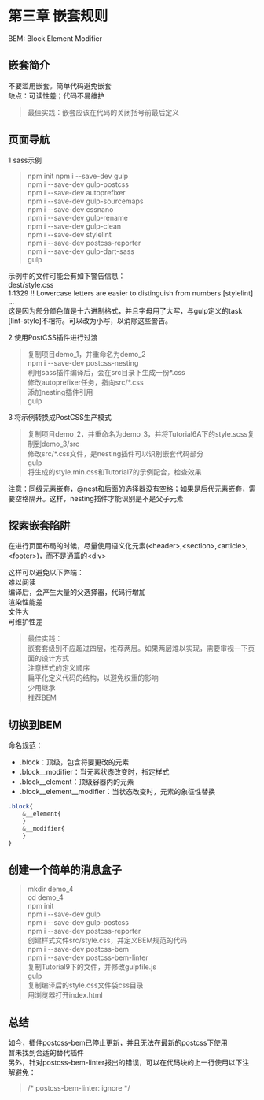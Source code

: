 
# 第三章 嵌套规则

BEM: Block Element Modifier  

## 嵌套简介

不要滥用嵌套。简单代码避免嵌套  
缺点：可读性差；代码不易维护  

> 最佳实践：嵌套应该在代码的关闭括号前最后定义  

## 页面导航  

1 sass示例  

> npm init
> npm i --save-dev gulp  
> npm i --save-dev gulp-postcss  
> npm i --save-dev autoprefixer  
> npm i --save-dev gulp-sourcemaps  
> npm i --save-dev cssnano  
> npm i --save-dev gulp-rename  
> npm i --save-dev gulp-clean  
> npm i --save-dev stylelint  
> npm i --save-dev postcss-reporter  
> npm i --save-dev gulp-dart-sass  
> gulp  

示例中的文件可能会有如下警告信息：  
dest/style.css  
1:1329  !!  Lowercase letters are easier to distinguish from numbers [stylelint]  
...  
这是因为部分颜色值是十六进制格式，并且字母用了大写，与gulp定义的task [lint-style]不相符。可以改为小写，以消除这些警告。  

2 使用PostCSS插件进行过渡  

> 复制项目demo_1，并重命名为demo_2  
> npm i --save-dev postcss-nesting  
> 利用sass插件编译后，会在src目录下生成一份*.css  
> 修改autoprefixer任务，指向src/*.css  
> 添加nesting插件引用  
> gulp  

3 将示例转换成PostCSS生产模式  

> 复制项目demo_2，并重命名为demo_3，并将Tutorial6A下的style.scss复制到demo_3/src  
> 修改src/*.css文件，是nesting插件可以识别嵌套代码部分  
> gulp  
> 将生成的style.min.css和Tutorial7的示例配合，检查效果  

注意：同级元素嵌套，@nest和后面的选择器没有空格；如果是后代元素嵌套，需要空格隔开。这样，nesting插件才能识别是不是父子元素  

## 探索嵌套陷阱  

在进行页面布局的时候，尽量使用语义化元素(&lt;header&gt;,&lt;section&gt;,&lt;article&gt;,&lt;footer&gt;)，而不是通篇的&lt;div&gt;  

这样可以避免以下弊端：  
难以阅读  
编译后，会产生大量的父选择器，代码行增加  
渲染性能差  
文件大  
可维护性差  

> 最佳实践：  
> 嵌套套级别不应超过四层，推荐两层。如果两层难以实现，需要审视一下页面的设计方式  
> 注意样式的定义顺序  
> 扁平化定义代码的结构，以避免权重的影响  
> 少用继承  
> 推荐BEM  

## 切换到BEM  

命名规范：  

- .block：顶级，包含将要更改的元素  
- .block__modifier：当元素状态改变时，指定样式  
- .block__element：顶级容器内的元素  
- .block__element__modifier：当状态改变时，元素的象征性替换  

```css
.block{
    &__element{
    }
    &__modifier{
    }
}
```

## 创建一个简单的消息盒子  

> mkdir demo_4  
> cd demo_4  
> npm init  
> npm i --save-dev gulp  
> npm i --save-dev gulp-postcss  
> npm i --save-dev postcss-reporter  
> 创建样式文件src/style.css，并定义BEM规范的代码  
> npm i --save-dev postcss-bem  
> npm i --save-dev postcss-bem-linter  
> 复制Tutorial9下的文件，并修改gulpfile.js  
> gulp  
> 复制编译后的style.css文件袋css目录  
> 用浏览器打开index.html  

## 总结  

如今，插件postcss-bem已停止更新，并且无法在最新的postcss下使用  
暂未找到合适的替代插件  
另外，针对postcss-bem-linter报出的错误，可以在代码块的上一行使用以下注解避免：  
> /* postcss-bem-linter: ignore */  
